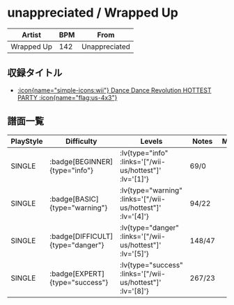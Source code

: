 # unappreciated / Wrapped Up

|Artist|BPM|From|
|------|---|----|
|Wrapped Up|142|Unappreciated|

## 収録タイトル

- [ :icon{name="simple-icons:wii"} Dance Dance Revolution HOTTEST PARTY :icon{name="flag:us-4x3"} ](/wii-us/hottest)

## 譜面一覧

|PlayStyle|Difficulty|Levels|Notes|Movie|
|---------|----------|------|-----|-----|
|SINGLE| :badge[BEGINNER]{type="info"} | :lv{type="info" :links='["/wii-us/hottest"]' :lv='[1]'} |69/0||
|SINGLE| :badge[BASIC]{type="warning"} | :lv{type="warning" :links='["/wii-us/hottest"]' :lv='[4]'} |94/22||
|SINGLE| :badge[DIFFICULT]{type="danger"} | :lv{type="danger" :links='["/wii-us/hottest"]' :lv='[5]'} |148/47||
|SINGLE| :badge[EXPERT]{type="success"} | :lv{type="success" :links='["/wii-us/hottest"]' :lv='[8]'} |267/23||

